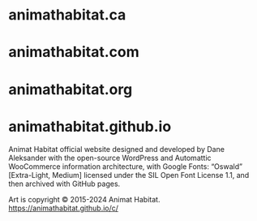 # animathabitat.ca
# animathabitat.com
# animathabitat.org
# animathabitat.github.io
Animat Habitat official website designed and developed by Dane Aleksander with the open-source WordPress and Automattic WooCommerce information architecture, with Google Fonts: “Oswald” [Extra-Light, Medium] licensed under the SIL Open Font License 1.1, and then archived with GitHub pages.

Art is copyright © 2015-2024 Animat Habitat. https://animathabitat.github.io/c/
